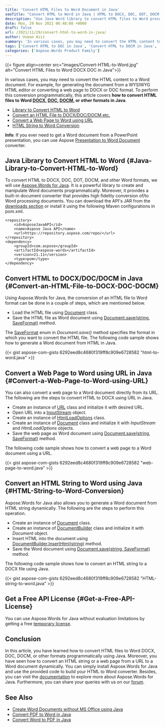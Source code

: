 ```yaml
---
title: 'Convert HTML Files to Word Document in Java'
seoTitle: "Convert HTML to Word in Java | HTML to DOCX, DOC, DOT, DOCM etc."
description: "Use Java Word library to convert HTML files to Word processing format in Java. Convert HTML to DOCX, DOC, DOT, DOCM etc. programmatically."
date: Mon, 29 Nov 2021 06:48:08 +0000
draft: false
url: /2021/11/29/convert-html-to-word-in-java/
author: Usman Aziz
summary: 'In various cases, you may need to convert the HTML content to a Word document. For example, for generating the document from a WYSIWYG HTML editor or converting a web page to DOCX or DOC format. To perform this conversion programmatically, this article covers **how to convert HTML files to Word [DOCX][1], [DOC][2], [DOCM][3], or other formats in Java**.'
tags: ['Convert HTML to DOC in Java', 'Convert HTML to DOCM in Java', 'Convert HTML to DOCX in Java', 'Convert HTML to DOT in Java', 'Convert HTML to Word in Java']
categories: ['Aspose.Words Product Family']
---
```




{{< figure align=center src="images/Convert-HTML-to-Word.jpg" alt="Convert HTML Files to Word DOCX DOC in Java">}}


In various cases, you may need to convert the HTML content to a Word document. For example, for generating the document from a WYSIWYG HTML editor or converting a web page to DOCX or DOC format. To perform this conversion programmatically, this article covers **how to convert HTML files to Word [DOCX][4], [DOC][5], [DOCM][6], or other formats in Java**.

*   [Library to Convert HTML to Word][7]
*   [Convert an HTML File to DOCX/DOC/DOCM etc.][8]
*   [Convert a Web Page to Word using URL][9]
*   [HTML String to Word Conversion][10]

**Info**: If you ever need to get a Word document from a PowerPoint presentation, you can use Aspose [Presentation to Word Document][11] converter.

## Java Library to Convert HTML to Word {#Java-Library-to-Convert-HTML-to-Word}

To convert HTML to DOCX, DOC, DOT, DOCM, and other Word formats, we will use [Aspose.Words for Java][12]. It is a powerful library to create and manipulate Word documents programmatically. Moreover, it provides a built-in document converter that provides high fidelity conversion of/to Word processing documents. You can download the API's JAR from the [downloads section][13] or install it using the following Maven configurations in pom.xml.

```
<repository>
    <id>AsposeJavaAPI</id>
    <name>Aspose Java API</name>
    <url>https://repository.aspose.com/repo/</url>
</repository>
<dependency>
    <groupId>com.aspose</groupId>
    <artifactId>aspose-words</artifactId>
    <version>21.11</version>
    <type>pom</type>
</dependency>
```

## Convert HTML to DOCX/DOC/DOCM in Java {#Convert-an-HTML-File-to-DOCX-DOC-DOCM}

Using Aspose.Words for Java, the conversion of an HTML file to Word format can be done in a couple of steps, which are mentioned below.

*   Load the HTML file using [Document][14] class.
*   Save the HTML file as Word document using [Document.save(string, SaveFormat)][15] method.

The [SaveFormat][16]  enum in _Document.save()_ method specifies the format in which you want to convert the HTML file. The following code sample shows how to generate a Word document from HTML in Java.

{{< gist aspose-com-gists 6292eed8c4680f319ff8c909e6728582 "html-to-word.java" >}}

## Convert a Web Page to Word using URL in Java {#Convert-a-Web-Page-to-Word-using-URL}

You can also convert a web page to a Word document directly from its URL. The following are the steps to convert HTML to DOCX using URL in Java.

*   Create an instance of [URL][17] class and initialize it with desired URL.
*   Open URL into a [InputStream][18] object.
*   Create an instance of [HtmlLoadOptions][19] class.
*   Create an instance of [Document][20] class and initialize it with _InputStream_ and _HtmlLoadOptions_ objects.
*   Save the web page as Word document using [Document.save(string, SaveFormat)][21] method.

The following code sample shows how to convert a web page to a Word document using a URL.

{{< gist aspose-com-gists 6292eed8c4680f319ff8c909e6728582 "web-page-to-word.java" >}}

## Convert an HTML String to Word using Java {#HTML-String-to-Word-Conversion}

Aspose.Words for Java also allows you to generate a Word document from HTML string dynamically. The following are the steps to perform this operation.

*   Create an instance of [Document][22] class.
*   Create an instance of [DocumentBuilder][23] class and initialize it with _Document_ object.
*   Insert HTML into the document using [DocumentBuilder.InsertHtml(string)][24] method.
*   Save the Word document using [Document.save(string, SaveFormat)][25] method.

The following code sample shows how to convert an HTML string to a DOCX file using Java.

{{< gist aspose-com-gists 6292eed8c4680f319ff8c909e6728582 "HTML-string-to-word.java" >}}

## Get a Free API License {#Get-a-Free-API-License}

You can use Aspose.Words for Java without evaluation limitations by getting a free [temporary license][26].

## Conclusion

In this article, you have learned how to convert HTML files to Word DOCX, DOC, DOCM, or other formats programmatically using Java. Moreover, you have seen how to convert an HTML string or a web page from a URL to a Word document dynamically. You can simply install Aspose.Words for Java and use the provided code to build your HTML to Word converter. Besides, you can visit the [documentation][27] to explore more about Aspose.Words for Java. Furthermore, you can share your queries with us on our [forum][28].

## See Also

*   [Create Word Documents without MS Office using Java][29]
*   [Convert PDF to Word in Java][30]
*   [Convert Word to PDF in Java][31]




[1]: https://docs.fileformat.com/word-processing/docx/
[2]: https://docs.fileformat.com/word-processing/doc/
[3]: https://docs.fileformat.com/word-processing/docm/
[4]: https://docs.fileformat.com/word-processing/docx/
[5]: https://docs.fileformat.com/word-processing/doc/
[6]: https://docs.fileformat.com/word-processing/docm/
[7]: #Java-Library-to-Convert-HTML-to-Word
[8]: #Convert-an-HTML-File-to-DOCX-DOC-DOCM
[9]: #Convert-a-Web-Page-to-Word-using-URL
[10]: #HTML-String-to-Word-Conversion
[11]: https://products.aspose.app/slides/conversion/ppt-to-word
[12]: https://products.aspose.com/words/java/
[13]: https://downloads.aspose.com/words/java
[14]: https://apireference.aspose.com/words/java/com.aspose.words/Document
[15]: https://apireference.aspose.com/words/java/com.aspose.words/Document#save(java.lang.String,int)
[16]: https://apireference.aspose.com/words/java/com.aspose.words/SaveFormat
[17]: https://docs.oracle.com/javase/7/docs/api/java/net/URL.html
[18]: https://docs.oracle.com/javase/7/docs/api/java/io/InputStream.html
[19]: https://apireference.aspose.com/words/java/com.aspose.words/HtmlLoadOptions
[20]: https://apireference.aspose.com/words/java/com.aspose.words/Document
[21]: https://apireference.aspose.com/words/java/com.aspose.words/Document#save(java.lang.String,int)
[22]: https://apireference.aspose.com/words/java/com.aspose.words/Document
[23]: https://apireference.aspose.com/words/java/com.aspose.words/DocumentBuilder
[24]: https://apireference.aspose.com/words/java/com.aspose.words/DocumentBuilder#insertHtml(java.lang.String)
[25]: https://apireference.aspose.com/words/java/com.aspose.words/Document#save(java.lang.String,int)
[26]: https://purchase.aspose.com/temporary-license
[27]: https://docs.aspose.com/words/java
[28]: https://forum.aspose.com/
[29]: https://blog.aspose.com/2020/03/11/create-rich-word-documents-programmatically-in-java-using-java-word-api/
[30]: https://blog.aspose.com/2020/01/17/convert-pdf-to-word-doc-docx-in-java/
[31]: https://blog.aspose.com/2020/02/20/convert-word-doc-docx-to-pdf-in-java-programmatically/




